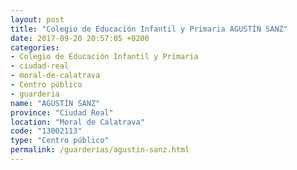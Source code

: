 ```yaml
---
layout: post
title: "Colegio de Educación Infantil y Primaria AGUSTÍN SANZ"
date: 2017-09-20 20:57:05 +0200
categories:
- Colegio de Educación Infantil y Primaria
- ciudad-real
- moral-de-calatrava
- Centro público
- guarderia
name: "AGUSTÍN SANZ"
province: "Ciudad Real"
location: "Moral de Calatrava"
code: "13002113"
type: "Centro público"
permalink: /guarderias/agustin-sanz.html
---
```

